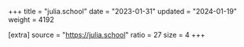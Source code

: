 +++
title = "julia.school"
date = "2023-01-31"
updated = "2024-01-19"
weight = 4192

[extra]
source = "https://julia.school"
ratio = 27
size = 4
+++
